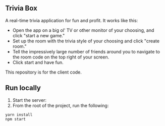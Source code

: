 ## Trivia Box

A real-time trivia application for fun and profit. It works like this:

- Open the app on a big ol' TV or other monitor of your choosing, and click "start a new game."
- Set up the room with the trivia style of your choosing and click "create room."
- Tell the impressively large number of friends around you to navigate to the room code on the top right of your screen.
- Click start and have fun.

This repository is for the client code.

## Run locally
1. Start the server:
2. From the root of the project, run the following:

```
yarn install
npm start
```